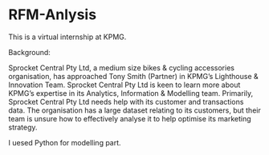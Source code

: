 # RFM-Anlysis
This is a virtual internship at KPMG.  

Background:  

Sprocket Central Pty Ltd, a medium size bikes & cycling accessories organisation, has approached Tony Smith (Partner) in KPMG’s Lighthouse & Innovation Team. Sprocket Central Pty Ltd is keen to learn more about KPMG’s expertise in its Analytics, Information & Modelling team. 
Primarily, Sprocket Central Pty Ltd needs help with its customer and transactions data. The organisation has a large dataset relating to its customers, but their team is unsure how to effectively analyse it to help optimise its marketing strategy.   

I uesed Python for modelling part.
